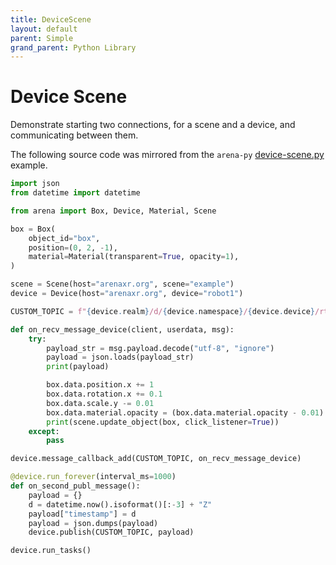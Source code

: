 ```yaml
---
title: DeviceScene
layout: default
parent: Simple
grand_parent: Python Library
---
```


# Device Scene

Demonstrate starting two connections, for a scene and a device, and communicating between them.

The following source code was mirrored from the `arena-py` [device-scene.py](https://github.com/arenaxr/arena-py/blob/master/examples/simple/device-scene.py) example.

```python
import json
from datetime import datetime

from arena import Box, Device, Material, Scene

box = Box(
    object_id="box",
    position=(0, 2, -1),
    material=Material(transparent=True, opacity=1),
)

scene = Scene(host="arenaxr.org", scene="example")
device = Device(host="arenaxr.org", device="robot1")

CUSTOM_TOPIC = f"{device.realm}/d/{device.namespace}/{device.device}/rtc1"

def on_recv_message_device(client, userdata, msg):
    try:
        payload_str = msg.payload.decode("utf-8", "ignore")
        payload = json.loads(payload_str)
        print(payload)

        box.data.position.x += 1
        box.data.rotation.x += 0.1
        box.data.scale.y -= 0.01
        box.data.material.opacity = (box.data.material.opacity - 0.01) % 1
        print(scene.update_object(box, click_listener=True))
    except:
        pass

device.message_callback_add(CUSTOM_TOPIC, on_recv_message_device)

@device.run_forever(interval_ms=1000)
def on_second_publ_message():
    payload = {}
    d = datetime.now().isoformat()[:-3] + "Z"
    payload["timestamp"] = d
    payload = json.dumps(payload)
    device.publish(CUSTOM_TOPIC, payload)

device.run_tasks()
```
